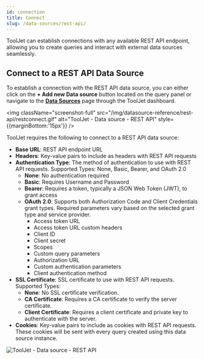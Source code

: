 ```yaml
---
id: connection
title: Connect
slug: /data-sources/rest-api/
---
```


ToolJet can establish connections with any available REST API endpoint, allowing you to create queries and interact with external data sources seamlessly.

## Connect to a REST API Data Source

<div>

To establish a connection with the REST API data source, you can either click on the **+ Add new Data source** button located on the query panel or navigate to the **[Data Sources](/docs/data-sources/overview)** page through the ToolJet dashboard.

<img className="screenshot-full" src="/img/datasource-reference/rest-api/restconnect.gif" alt="ToolJet - Data source - REST API" style={{marginBottom:'15px'}} />

ToolJet requires the following to connect to a REST API data source:

- **Base URL**: REST API endpoint URL
- **Headers**: Key-value pairs to include as headers with REST API requests
- **Authentication Type**: The method of authentication to use with REST API requests. Supported Types: None, Basic, Bearer, and OAuth 2.0
  - **None**: No authentication required
  - **Basic**: Requires Username and Password
  - **Bearer**: Requires a token, typically a JSON Web Token (JWT), to grant access
  - **OAuth 2.0**: Supports both Authorization Code and Client Credentials grant types. Required parameters vary based on the selected grant type and service provider.
    - Access token URL
    - Access token URL custom headers
    - Client ID
    - Client secret
    - Scopes
    - Custom query parameters
    - Authorization URL
    - Custom authentication parameters
    - Client authentication method
- **SSL Certificate**: SSL certificate to use with REST API requests. Supported Types:
  - **None**: No SSL certificate verification.
  - **CA Certificate**: Requires a CA certificate to verify the server certificate.
  - **Client Certificate**: Requires a client certificate and private key to authenticate with the server.
- **Cookies**: Key-value pairs to include as cookies with REST API requests. These cookies will be sent with every query created using this data source instance.

<img className="screenshot-full" src="/img/datasource-reference/rest-api/oauth-v2.png" alt="ToolJet - Data source - REST API" />

</div>